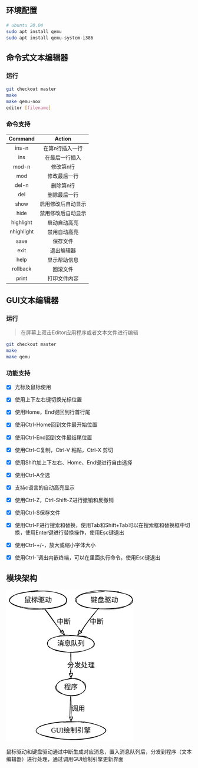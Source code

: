 ## 环境配置
```bash
# ubuntu 20.04
sudo apt install qemu
sudo apt install qemu-system-i386
```



## 命令式文本编辑器

### 运行

```bash
git checkout master
make
make qemu-nox
editor [filename]
```



### 命令支持

|  Command   |       Action       |
| :--------: | :----------------: |
|   ins-n    |  在第n行插入一行   |
|    ins     |   在最后一行插入   |
|   mod-n    |     修改第n行      |
|    mod     |    修改最后一行    |
|   del-n    |     删除第n行      |
|    del     |    删除最后一行    |
|    show    | 启用修改后自动显示 |
|    hide    | 禁用修改后自动显示 |
| highlight  |    启动自动高亮    |
| nhighlight |    禁用自动高亮    |
|    save    |      保存文件      |
|    exit    |     退出编辑器     |
|    help    |    显示帮助信息    |
|  rollback  |      回滚文件      |
|   print    |    打印文件内容    |



## GUI文本编辑器

### 运行

> 在屏幕上双击Editor应用程序或者文本文件进行编辑

```bash
git checkout master
make
make qemu
```



### 功能支持
- [x] 光标及鼠标使用
- [x] 使用上下左右键切换光标位置
- [x] 使用Home，End键回到行首行尾
- [x] 使用Ctrl-Home回到文件最开始位置
- [x] 使用Ctrl-End回到文件最结尾位置
- [x] 使用Ctrl-C复制，Ctrl-V 粘贴，Ctrl-X 剪切
- [x] 使用Shift加上下左右、Home、End键进行自由选择
- [x] 使用Ctrl-A全选
- [x] 支持c语言的自动高亮显示
- [x] 使用Ctrl-Z，Ctrl-Shift-Z进行撤销和反撤销
- [x] 使用Ctrl-S保存文件
- [x] 使用Ctrl-F进行搜索和替换，使用Tab和Shift+Tab可以在搜索框和替换框中切换，使用Enter键进行替换操作，使用Esc键退出
- [x] 使用Ctrl-+/-，放大或缩小字体大小
- [x] 使用Ctrl-`调出内嵌终端，可以在里面执行命令，使用Esc键退出



## 模块架构

![](graph.png)

鼠标驱动和键盘驱动通过中断生成对应消息，置入消息队列后，分发到程序（文本编辑器）进行处理，通过调用GUI绘制引擎更新界面



